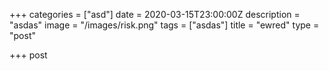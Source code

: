 +++
categories = ["asd"]
date = 2020-03-15T23:00:00Z
description = "asdas"
image = "/images/risk.png"
tags = ["asdas"]
title = "ewred"
type = "post"

+++
post